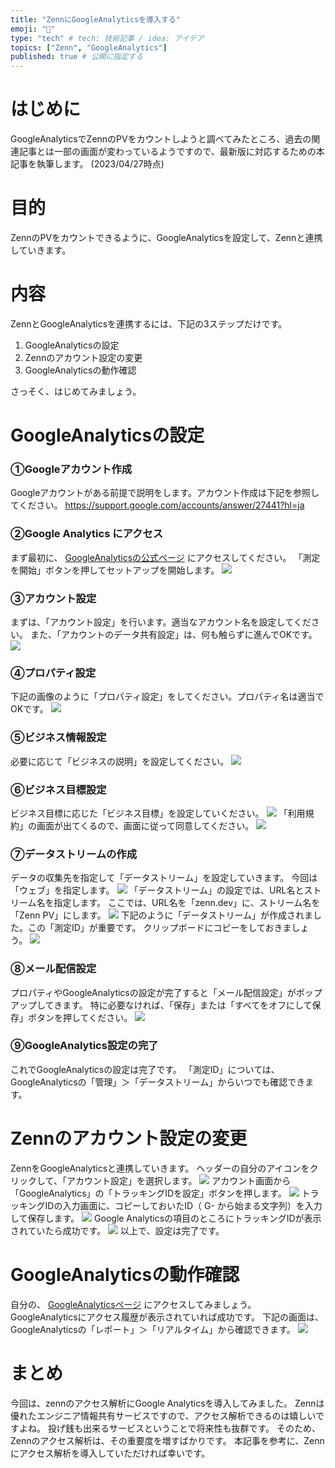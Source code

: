 ```yaml
---
title: "ZennにGoogleAnalyticsを導入する"
emoji: "👻"
type: "tech" # tech: 技術記事 / idea: アイデア
topics: ["Zenn", "GoogleAnalytics"]
published: true # 公開に指定する
---
```

# はじめに
GoogleAnalyticsでZennのPVをカウントしようと調べてみたところ、過去の関連記事とは一部の画面が変わっているようですので、最新版に対応するための本記事を執筆します。
(2023/04/27時点)

# 目的
ZennのPVをカウントできるように、GoogleAnalyticsを設定して、Zennと連携していきます。

# 内容
ZennとGoogleAnalyticsを連携するには、下記の3ステップだけです。

1. GoogleAnalyticsの設定
2. Zennのアカウント設定の変更
3. GoogleAnalyticsの動作確認

さっそく、はじめてみましょう。

# GoogleAnalyticsの設定
### ①Googleアカウント作成
Googleアカウントがある前提で説明をします。アカウント作成は下記を参照してください。
https://support.google.com/accounts/answer/27441?hl=ja

### ②Google Analytics にアクセス
まず最初に、 [GoogleAnalyticsの公式ページ](https://analytics.google.com) にアクセスしてください。
「測定を開始」ボタンを押してセットアップを開始します。
![](/images/google-analytics-zenn-linkage-20230501/2023-05-12-13-06-20.png)

### ③アカウント設定
まずは、「アカウント設定」を行います。適当なアカウント名を設定してください。
また、「アカウントのデータ共有設定」は、何も触らずに進んでOKです。
![](/images/google-analytics-zenn-linkage-20230501/2023-05-12-13-08-01.png)

### ④プロパティ設定
下記の画像のように「プロパティ設定」をしてください。プロパティ名は適当でOKです。
![](/images/google-analytics-zenn-linkage-20230501/2023-05-12-13-09-09.png)

### ⑤ビジネス情報設定
必要に応じて「ビジネスの説明」を設定してください。
![](/images/google-analytics-zenn-linkage-20230501/2023-05-12-13-10-42.png)

### ⑥ビジネス目標設定
ビジネス目標に応じた「ビジネス目標」を設定していください。
![](/images/google-analytics-zenn-linkage-20230501/2023-05-12-13-12-05.png)
「利用規約」の画面が出てくるので、画面に従って同意してください。
![](/images/google-analytics-zenn-linkage-20230501/2023-05-12-13-12-59.png)

### ⑦データストリームの作成
データの収集先を指定して「データストリーム」を設定していきます。
今回は「ウェブ」を指定します。
![](/images/google-analytics-zenn-linkage-20230501/2023-05-12-13-14-02.png)
「データストリーム」の設定では、URL名とストリーム名を指定します。
ここでは、URL名を「zenn.dev」に、ストリーム名を「Zenn PV」にします。
![](/images/google-analytics-zenn-linkage-20230501/2023-05-12-13-14-55.png)
下記のように「データストリーム」が作成されました。この「測定ID」が重要です。
クリップボードにコピーをしておきましょう。
![](/images/google-analytics-zenn-linkage-20230501/2023-05-12-13-15-41.png)

### ⑧メール配信設定
プロパティやGoogleAnalyticsの設定が完了すると「メール配信設定」がポップアップしてきます。
特に必要なければ、「保存」または「すべてをオフにして保存」ボタンを押してください。
![](/images/google-analytics-zenn-linkage-20230501/2023-05-12-13-16-34.png)

### ⑨GoogleAnalytics設定の完了
これでGoogleAnalyticsの設定は完了です。
「測定ID」については、GoogleAnalyticsの「管理」＞「データストリーム」からいつでも確認できます。

# Zennのアカウント設定の変更
ZennをGoogleAnalyticsと連携していきます。
ヘッダーの自分のアイコンをクリックして、「アカウント設定」を選択します。
![](/images/google-analytics-zenn-linkage-20230501/2023-05-12-13-17-35.png)
アカウント画面から「GoogleAnalytics」の「トラッキングIDを設定」ボタンを押します。
![](/images/google-analytics-zenn-linkage-20230501/2023-05-12-13-18-39.png)
トラッキングIDの入力画面に、コピーしておいたID（ G- から始まる文字列）を入力して保存します。
![](/images/google-analytics-zenn-linkage-20230501/2023-05-12-13-20-24.png)
Google Analyticsの項目のところにトラッキングIDが表示されていたら成功です。
![](/images/google-analytics-zenn-linkage-20230501/2023-05-12-13-21-19.png)
以上で、設定は完了です。

# GoogleAnalyticsの動作確認
自分の、 [GoogleAnalyticsページ](https://analytics.google.com) にアクセスしてみましょう。
GoogleAnalyticsにアクセス履歴が表示されていれば成功です。
下記の画面は、GoogleAnalyticsの「レポート」＞「リアルタイム」から確認できます。
![](/images/google-analytics-zenn-linkage-20230501/2023-05-12-13-22-52.png)

# まとめ
今回は、zennのアクセス解析にGoogle Analyticsを導入してみました。
Zennは優れたエンジニア情報共有サービスですので、アクセス解析できるのは嬉しいですよね。
投げ銭も出来るサービスということで将来性も抜群です。
そのため、Zennのアクセス解析は、その重要度を増すばかりです。
本記事を参考に、Zennにアクセス解析を導入していただければ幸いです。